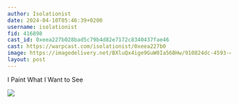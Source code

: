 ```yaml
---
author: Isolationist 
date: 2024-04-10T05:46:39+0200
username: isolationist
fid: 416898
cast_id: 0xeea227b028bad5c79b4d82e7172c8340437fae46
cast: https://warpcast.com/isolationist/0xeea227b0
image: https://imagedelivery.net/BXluQx4ige9GuW0Ia56BHw/910824dc-4593-42e8-0cf3-9d8567f7a200/original
layout: post
---
```

I Paint What I Want to See  

![](https://imagedelivery.net/BXluQx4ige9GuW0Ia56BHw/910824dc-4593-42e8-0cf3-9d8567f7a200/original)